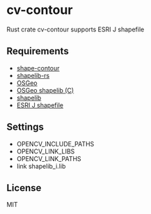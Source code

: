 cv-contour
==========

Rust crate cv-contour supports ESRI J shapefile


Requirements
------------

- [ shape-contour ]( https://crates.io/crates/shape-contour )
- [ shapelib-rs ]( https://crates.io/crates/shapelib-rs )
- [ OSGeo ]( https://OSGeo.org/ )
- [ OSGeo shapelib (C) ]( https://github.com/OSGeo/shapelib )
- [ shapelib ]( http://shapelib.maptools.org/ )
- [ ESRI J shapefile ]( https://www.esrij.com/products/japan-shp/ )


Settings
--------

- OPENCV_INCLUDE_PATHS
- OPENCV_LINK_LIBS
- OPENCV_LINK_PATHS
- link shapelib_i.lib


License
-------

MIT
